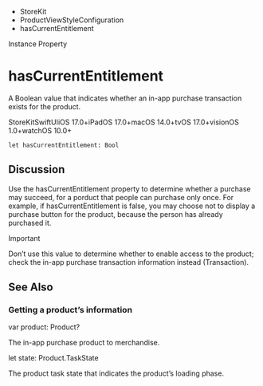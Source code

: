 

- StoreKit
- ProductViewStyleConfiguration
-  hasCurrentEntitlement 

Instance Property

# hasCurrentEntitlement

A Boolean value that indicates whether an in-app purchase transaction exists for the product.

StoreKitSwiftUIiOS 17.0+iPadOS 17.0+macOS 14.0+tvOS 17.0+visionOS 1.0+watchOS 10.0+

``` source
let hasCurrentEntitlement: Bool
```

## Discussion

Use the hasCurrentEntitlement property to determine whether a purchase may succeed, for a porduct that people can purchase only once. For example, if hasCurrentEntitlement is false, you may choose not to display a purchase button for the product, because the person has already purchased it.

Important

Don’t use this value to determine whether to enable access to the product; check the in-app purchase transaction information instead (Transaction).

## See Also

### Getting a product’s information

var product: Product?

The in-app purchase product to merchandise.

let state: Product.TaskState

The product task state that indicates the product’s loading phase.

